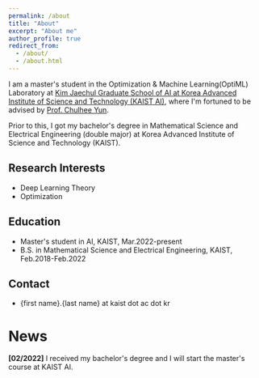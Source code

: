 ```yaml
---
permalink: /about
title: "About"
excerpt: "About me"
author_profile: true
redirect_from: 
  - /about/
  - /about.html
---
```


I am a master's student in the Optimization & Machine Learning(OptiML) Laboratory at [Kim Jaechul Graduate School of AI at Korea Advanced Institute of Science and Technology (KAIST AI)](https://gsai.kaist.ac.kr), where I'm fortuned to be advised by [Prof. Chulhee Yun](https://chulheeyun.github.io/). 

Prior to this, I got my bachelor's degree in Mathematical Science and Electrical Engineering (double major) at Korea Advanced Institute of Science and Technology (KAIST).

## Research Interests
- Deep Learning Theory
- Optimization

## Education
- Master's student in AI, KAIST, Mar.2022-present
- B.S. in Mathematical Science and Electrical Engineering, KAIST, Feb.2018-Feb.2022

## Contact
- {first name}.{last name} at kaist dot ac dot kr

# News

**[02/2022]** I received my bachelor's degree and I will start the master's course at KAIST AI.

